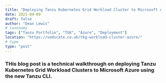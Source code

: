```yaml
---
title: "Deploying Tanzu Kubernetes Grid Workload Cluster to Microsoft Azure"
date: 2021-04-09
draft: false
author: "Dean Lewis"
# taxonomy
tags: ["Tanzu Portfolio", "TGK", "Azure", "Deployment"]
location: "https://veducate.co.uk/tkg-workload-cluster-azure/"
# type
type: "post"
---
```


### THis blog post is a technical walkthrough on deploying Tanzu Kubernetes Grid Workload Clusters to Microsoft Azure using the new Tanzu CLI. 
